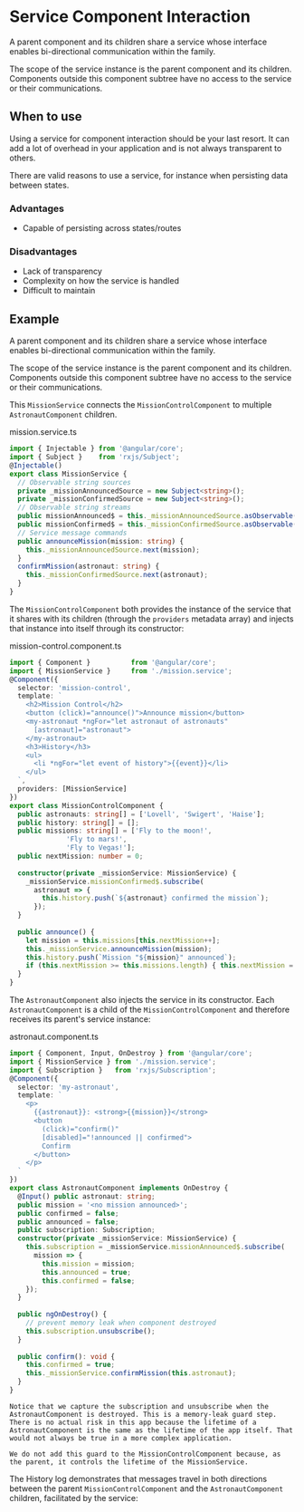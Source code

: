 # Service Component Interaction

A parent component and its children share a service whose interface enables bi-directional communication within the family.

The scope of the service instance is the parent component and its children. Components outside this component subtree have no access to the service or their communications.


## When to use

Using a service for component interaction should be your last resort. It can add a lot of overhead in your application and is not always transparent to others.

There are valid reasons to use a service, for instance when persisting data between states.


### Advantages

* Capable of persisting across states/routes

### Disadvantages

* Lack of transparency
* Complexity on how the service is handled
* Difficult to maintain

## Example

A parent component and its children share a service whose interface enables bi-directional communication within the family.

The scope of the service instance is the parent component and its children. Components outside this component subtree have no access to the service or their communications.

This `MissionService` connects the `MissionControlComponent` to multiple `AstronautComponent` children.

mission.service.ts
```typescript
import { Injectable } from '@angular/core';
import { Subject }    from 'rxjs/Subject';
@Injectable()
export class MissionService {
  // Observable string sources
  private _missionAnnouncedSource = new Subject<string>();
  private _missionConfirmedSource = new Subject<string>();
  // Observable string streams
  public missionAnnounced$ = this._missionAnnouncedSource.asObservable();
  public missionConfirmed$ = this._missionConfirmedSource.asObservable();
  // Service message commands
  public announceMission(mission: string) {
    this._missionAnnouncedSource.next(mission);
  }
  confirmMission(astronaut: string) {
    this._missionConfirmedSource.next(astronaut);
  }
}
```

The `MissionControlComponent` both provides the instance of the service that it shares with its children (through the `providers` metadata array) and injects that instance into itself through its constructor:

mission-control.component.ts
```typescript
import { Component }          from '@angular/core';
import { MissionService }     from './mission.service';
@Component({
  selector: 'mission-control',
  template: `
    <h2>Mission Control</h2>
    <button (click)="announce()">Announce mission</button>
    <my-astronaut *ngFor="let astronaut of astronauts"
      [astronaut]="astronaut">
    </my-astronaut>
    <h3>History</h3>
    <ul>
      <li *ngFor="let event of history">{{event}}</li>
    </ul>
  `,
  providers: [MissionService]
})
export class MissionControlComponent {
  public astronauts: string[] = ['Lovell', 'Swigert', 'Haise'];
  public history: string[] = [];
  public missions: string[] = ['Fly to the moon!',
              'Fly to mars!',
              'Fly to Vegas!'];
  public nextMission: number = 0;
  
  constructor(private _missionService: MissionService) {
    _missionService.missionConfirmed$.subscribe(
      astronaut => {
        this.history.push(`${astronaut} confirmed the mission`);
      });
  }
  
  public announce() {
    let mission = this.missions[this.nextMission++];
    this._missionService.announceMission(mission);
    this.history.push(`Mission "${mission}" announced`);
    if (this.nextMission >= this.missions.length) { this.nextMission = 0; }
  }
}
```

The `AstronautComponent` also injects the service in its constructor. Each `AstronautComponent` is a child of the `MissionControlComponent` and therefore receives its parent's service instance:

astronaut.component.ts
```typescript
import { Component, Input, OnDestroy } from '@angular/core';
import { MissionService } from './mission.service';
import { Subscription }   from 'rxjs/Subscription';
@Component({
  selector: 'my-astronaut',
  template: `
    <p>
      {{astronaut}}: <strong>{{mission}}</strong>
      <button
        (click)="confirm()"
        [disabled]="!announced || confirmed">
        Confirm
      </button>
    </p>
  `
})
export class AstronautComponent implements OnDestroy {
  @Input() public astronaut: string;
  public mission = '<no mission announced>';
  public confirmed = false;
  public announced = false;
  public subscription: Subscription;
  constructor(private _missionService: MissionService) {
    this.subscription = _missionService.missionAnnounced$.subscribe(
      mission => {
        this.mission = mission;
        this.announced = true;
        this.confirmed = false;
    });
  }
  
  public ngOnDestroy() {
    // prevent memory leak when component destroyed
    this.subscription.unsubscribe();
  }
  
  public confirm(): void {
    this.confirmed = true;
    this._missionService.confirmMission(this.astronaut);
  }
}
```

```
Notice that we capture the subscription and unsubscribe when the AstronautComponent is destroyed. This is a memory-leak guard step. There is no actual risk in this app because the lifetime of a AstronautComponent is the same as the lifetime of the app itself. That would not always be true in a more complex application.

We do not add this guard to the MissionControlComponent because, as the parent, it controls the lifetime of the MissionService.
```

The History log demonstrates that messages travel in both directions between the parent `MissionControlComponent` and the `AstronautComponent` children, facilitated by the service:
